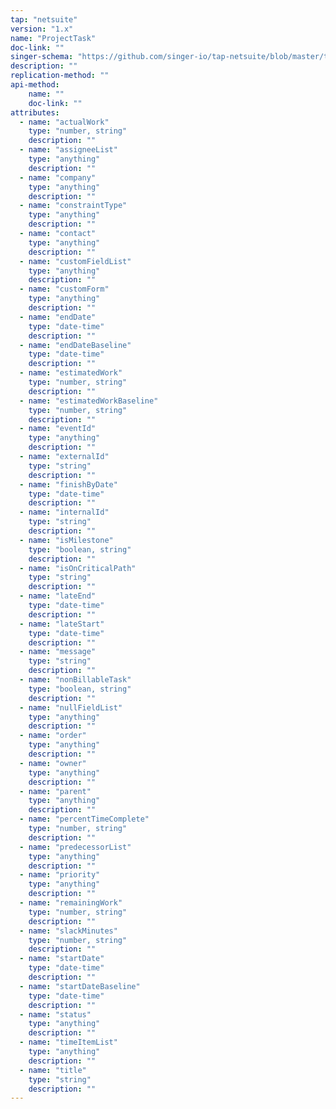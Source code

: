 ```yaml
---
tap: "netsuite"
version: "1.x"
name: "ProjectTask"
doc-link: ""
singer-schema: "https://github.com/singer-io/tap-netsuite/blob/master/tap_netsuite/schemas/ProjectTask.json"
description: ""
replication-method: ""
api-method:
    name: ""
    doc-link: ""
attributes:
  - name: "actualWork"
    type: "number, string"
    description: ""
  - name: "assigneeList"
    type: "anything"
    description: ""
  - name: "company"
    type: "anything"
    description: ""
  - name: "constraintType"
    type: "anything"
    description: ""
  - name: "contact"
    type: "anything"
    description: ""
  - name: "customFieldList"
    type: "anything"
    description: ""
  - name: "customForm"
    type: "anything"
    description: ""
  - name: "endDate"
    type: "date-time"
    description: ""
  - name: "endDateBaseline"
    type: "date-time"
    description: ""
  - name: "estimatedWork"
    type: "number, string"
    description: ""
  - name: "estimatedWorkBaseline"
    type: "number, string"
    description: ""
  - name: "eventId"
    type: "anything"
    description: ""
  - name: "externalId"
    type: "string"
    description: ""
  - name: "finishByDate"
    type: "date-time"
    description: ""
  - name: "internalId"
    type: "string"
    description: ""
  - name: "isMilestone"
    type: "boolean, string"
    description: ""
  - name: "isOnCriticalPath"
    type: "string"
    description: ""
  - name: "lateEnd"
    type: "date-time"
    description: ""
  - name: "lateStart"
    type: "date-time"
    description: ""
  - name: "message"
    type: "string"
    description: ""
  - name: "nonBillableTask"
    type: "boolean, string"
    description: ""
  - name: "nullFieldList"
    type: "anything"
    description: ""
  - name: "order"
    type: "anything"
    description: ""
  - name: "owner"
    type: "anything"
    description: ""
  - name: "parent"
    type: "anything"
    description: ""
  - name: "percentTimeComplete"
    type: "number, string"
    description: ""
  - name: "predecessorList"
    type: "anything"
    description: ""
  - name: "priority"
    type: "anything"
    description: ""
  - name: "remainingWork"
    type: "number, string"
    description: ""
  - name: "slackMinutes"
    type: "number, string"
    description: ""
  - name: "startDate"
    type: "date-time"
    description: ""
  - name: "startDateBaseline"
    type: "date-time"
    description: ""
  - name: "status"
    type: "anything"
    description: ""
  - name: "timeItemList"
    type: "anything"
    description: ""
  - name: "title"
    type: "string"
    description: ""
---
```

